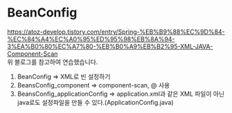 # BeanConfig

https://atoz-develop.tistory.com/entry/Spring-%EB%B9%88%EC%9D%84-%EC%84%A4%EC%A0%95%ED%95%98%EB%8A%94-3%EA%B0%80%EC%A7%80-%EB%B0%A9%EB%B2%95-XML-JAVA-Component-Scan <br>
위 블로그를 참고하여 연습했습니다.

1. BeanConfig => XML로 빈 설정하기
2. BeansConfig_component => component-scan, @ 사용
3. BeansConfig_applicationConfig => application.xml과 같은 XML 파일이 아닌 java로도 설정파일을 만들 수 있다.(ApplicationConfig.java)
